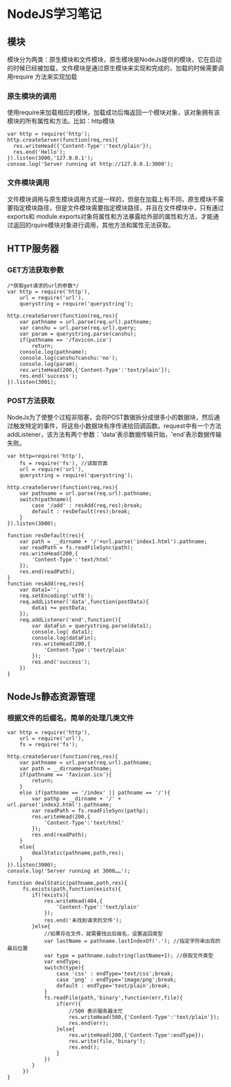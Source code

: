 # NodeJS学习笔记
## 模块
模块分为两类：原生模块和文件模块，原生模块是NodeJs提供的模块，它在启动的时候已经被加载，文件模块是通过原生模块来实现和完成的，加载的时候需要调用require
方法来实现加载
### 原生模块的调用
使用require来加载相应的模块，加载成功后悔返回一个模块对象，该对象拥有该模块的所有属性和方法。比如：http模块
```
var http = require('http');
http.createServer(function(req,res){
  res.writeHead({'Content-Type':'text/plain'});
  res.end('Hello');
}).listen(3000,'127.0.0.1');
consoe.log('Server running at http://127.0.0.1:3000');
```
### 文件模块调用
文件模块调用与原生模块调用方式是一样的，但是在加载上有不同，原生模块不需要指定模块路径，但是文件模块需要指定模块路径，并且在文件模块中，只有通过exports和
module.exports对象将属性和方法暴露给外部的属性和方法，才能通过返回的rquire模块对象进行调用，其他方法和属性无法获取。 
## HTTP服务器
### GET方法获取参数
```
/*获取get请求的url的参数*/
var http = require('http'),
	url = require('url'),
	querystring = require('querystring');

http.createServer(function(req,res){
	var pathname = url.parse(req.url).pathname;
	var canshu = url.parse(req.url).query;
	var param = querystring.parse(canshu);
	if(pathname == '/favicon.ico')
		return;
	console.log(pathname);
	console.log(canshu?canshu:'no');
	console.log(param);
	res.writeHead(200,{'Content-Type':'text/plain'});
	res.end('success');
}).listen(3001);
```
### POST方法获取
NodeJs为了使整个过程非阻塞，会将POST数据拆分成很多小的数据块，然后通过触发特定的事件，将这些小数据块有序传递给回调函数。request中有一个方法addListener，该方法有两个参数：'data'表示数据传输开始，'end'表示数据传输失败。
```
var http=require('http'),
	fs = require('fs'), //读取页面
	url = require('url'),
	querystring = require('querystring');

http.createServer(function(req,res){
	var pathname = url.parse(req.url).pathname;
	switch(pathname){
		case '/add' : resAdd(req,res);break;
		default : resDefault(res);break;
	}
}).listen(3000);

function resDefault(res){
	var path = __dirname + '/'+url.parse('index1.html').pathname;
	var readPath = fs.readFileSync(path);
	res.writeHead(200,{
		'Content-Type':'text/html'
	});
	res.end(readPath);
}
function resAdd(req,res){
	var data1='';
	req.setEncoding('utf8');
	req.addListener('data',function(postData){
		data1 += postData;
	});
	req.addListener('end',function(){
		var dataFin = querystring.parse(data1);
		console.log( data1);
		console.log(dataFin);
		res.writeHead(200,{
			'Content-Type':'text/plain'
		});
		res.end('success');
	})
}
```

## NodeJs静态资源管理
### 根据文件的后缀名，简单的处理几类文件
```
var http = require('http'),
	url = require('url'),
	fs = require('fs');

http.createServer(function(req,res){
	var pathname = url.parse(req.url).pathname;
	var path = __dirname+pathname;
	if(pathname == 'favicon.ico'){
		return;
	}
	else if(pathname == '/index' || pathname == '/'){
		var pathp = __dirname + '/' + url.parse('index2.html').pathname;
		var readPath = fs.readFileSync(pathp);
		res.writeHead(200,{
			'Content-Type':'text/html'
		});
		res.end(readPath);
	}
	else{
		dealStatic(pathname,path,res);
	}
}).listen(3000);
console.log('Server running at 3000……');

function dealStatic(pathname,path,res){
	 fs.exists(path,function(exists){
	 	if(!exists){
	 		res.writeHead(404,{
	 			'Content-Type':'text/plain'
	 		});
	 		res.end('未找到请求的文件');
	 	}else{
	 		//如果存在文件，就需要找出后缀名，设置返回类型
	 		var lastName = pathname.lastIndexOf('.'); //指定字符串出现的最后位置
	 		var type = pathname.substring(lastName+1); //获取文件类型
	 		var endType;
	 		switch(type){
	 			case 'css' : endType='text/css';break;
	 			case 'png' : endType='image/png';break;
	 			default : endType='text/plain';break;
	 		}
	 		fs.readFile(path,'binary',function(err,file){
	 			if(err){
	 				//500 表示服务器太忙
	 				res.writeHead(500,{'Content-Type':'text/plain'});
	 				res.end(err);
	 			}else{
	 				res.writeHead(200,{'Content-Type':endType});
	 				res.write(file,'binary');
	 				res.end();
	 			}
	 		})
	 	}
	 })
}
```
